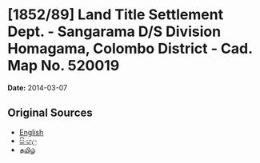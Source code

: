 # [1852/89] Land Title Settlement Dept. - Sangarama D/S Division Homagama, Colombo District - Cad. Map No. 520019

**Date:** 2014-03-07

## Original Sources

- [English](https://documents.gov.lk/view/extra-gazettes/2014/3/1852-89_E.pdf)
- [සිංහල](https://documents.gov.lk/view/extra-gazettes/2014/3/1852-89_S.pdf)
- [தமிழ்](https://documents.gov.lk/view/extra-gazettes/2014/3/1852-89_T.pdf)
